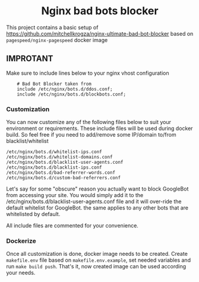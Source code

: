 <div align="center">
  <h1>Nginx bad bots blocker</h1>
</div>


This project contains a basic setup of
 https://github.com/mitchellkrogza/nginx-ultimate-bad-bot-blocker
 based on `pagespeed/nginx-pagespeed` docker image

## IMPROTANT
Make sure to include lines below to your nginx vhost configuration
```
    # Bad Bot Blocker taken from
    include /etc/nginx/bots.d/ddos.conf;
    include /etc/nginx/bots.d/blockbots.conf;
```

### Customization
You can now customize any of the following files below to suit
 your environment or requirements.
 These include files will be used during docker build. So feel free
 if you need to add/remove some IP/domain to/from blacklist/whitelist
```
/etc/nginx/bots.d/whitelist-ips.conf
/etc/nginx/bots.d/whitelist-domains.conf
/etc/nginx/bots.d/blacklist-user-agents.conf
/etc/nginx/bots.d/blacklist-ips.conf
/etc/nginx/bots.d/bad-referrer-words.conf
/etc/nginx/bots.d/custom-bad-referrers.conf
```
Let's say for some "obscure" reason you actually want to block GoogleBot from accessing your site. You would simply add it to the /etc/nginx/bots.d/blacklist-user-agents.conf file and it will over-ride the default whitelist for GoogleBot. the same applies to any other bots that are whitelisted by default.

All include files are commented for your convenience.

### Dockerize
Once all customization is done, docker image needs to be created.
Create `makefile.env` file based on `makefile.env.example`,
set needed variables and run `make build push`.
That's it, now created image can be used according your needs.
